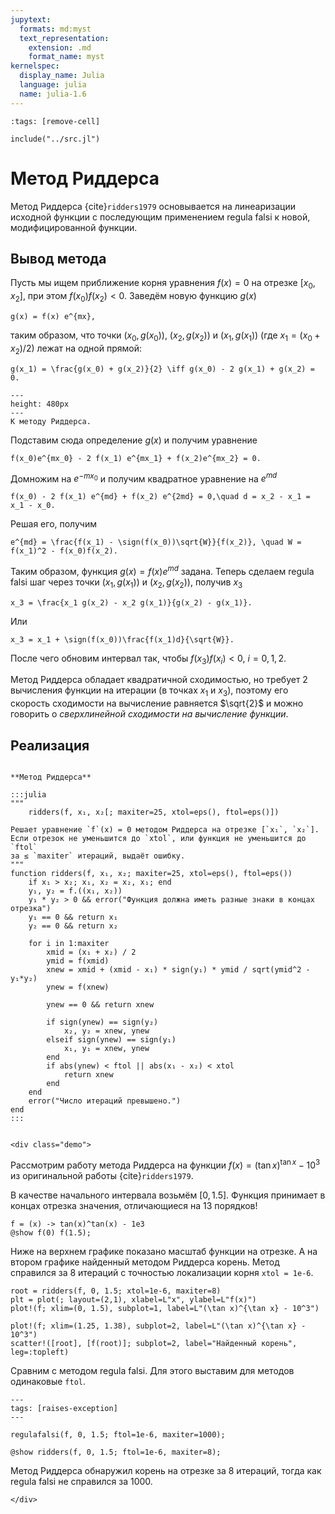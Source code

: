 ```yaml
---
jupytext:
  formats: md:myst
  text_representation:
    extension: .md
    format_name: myst
kernelspec:
  display_name: Julia
  language: julia
  name: julia-1.6
---
```


```{code-cell}
:tags: [remove-cell]

include("../src.jl")
```

# Метод Риддерса

Метод Риддерса {cite}`ridders1979` основывается на линеаризации исходной функции с последующим применением regula falsi к новой, модифицированной функции.

## Вывод метода

Пусть мы ищем приближение корня уравнения $f(x) = 0$ на отрезке $[x_0, x_2]$, при этом $f(x_0)f(x_2) < 0$. Заведём новую функцию $g(x)$

```{math}
g(x) = f(x) e^{mx},
```

таким образом, что точки $(x_0, g(x_0))$, $(x_2, g(x_2))$ и $(x_1, g(x_1))$ (где $x_1 = (x_0 + x_2)/2$) лежат на одной прямой:

```{math}
g(x_1) = \frac{g(x_0) + g(x_2)}{2} \iff g(x_0) - 2 g(x_1) + g(x_2) = 0.
```

```{figure} ridders_notation.png
---
height: 480px
---
К методу Риддерса.
```

Подставим сюда определение $g(x)$ и получим уравнение

```{math}
f(x_0)e^{mx_0} - 2 f(x_1) e^{mx_1} + f(x_2)e^{mx_2} = 0.
```

Домножим на $e^{-mx_0}$ и получим квадратное уравнение на $e^{md}$

```{math}
f(x_0) - 2 f(x_1) e^{md} + f(x_2) e^{2md} = 0,\quad d = x_2 - x_1 = x_1 - x_0.
```

Решая его, получим

```{math}
e^{md} = \frac{f(x_1) - \sign(f(x_0))\sqrt{W}}{f(x_2)}, \quad W = f(x_1)^2 - f(x_0)f(x_2).
```

Таким образом, функция $g(x) = f(x) e^{md}$ задана. Теперь сделаем regula falsi шаг через точки $(x_1, g(x_1))$ и $(x_2, g(x_2))$, получив $x_3$

```{math}
x_3 = \frac{x_1 g(x_2) - x_2 g(x_1)}{g(x_2) - g(x_1)}.
```

Или

```{math}
x_3 = x_1 + \sign(f(x_0))\frac{f(x_1)d}{\sqrt{W}}.
```

После чего обновим интервал так, чтобы $f(x_3) f(x_i) < 0$, $i=0,1,2$.

Метод Риддерса обладает квадратичной сходимостью, но требует 2 вычисления функции на итерации (в точках $x_1$ и $x_3$), поэтому его скорость сходимости на вычисление равняется $\sqrt{2}$ и можно говорить о *сверхлинейной сходимости на вычисление функции*.

## Реализация

```{proof:function} ridders

**Метод Риддерса**

:::julia
"""
    ridders(f, x₁, x₂[; maxiter=25, xtol=eps(), ftol=eps()])

Решает уравнение `f`(x) = 0 методом Риддерса на отрезке [`x₁`, `x₂`].
Если отрезок не уменьшится до `xtol`, или функция не уменьшится до `ftol`
за ≤ `maxiter` итераций, выдаёт ошибку.
"""
function ridders(f, x₁, x₂; maxiter=25, xtol=eps(), ftol=eps())
    if x₁ > x₂; x₁, x₂ = x₂, x₁; end
    y₁, y₂ = f.((x₁, x₂))
    y₁ * y₂ > 0 && error("Функция должна иметь разные знаки в концах отрезка")
    y₁ == 0 && return x₁
    y₂ == 0 && return x₂
    
    for i in 1:maxiter
        xmid = (x₁ + x₂) / 2
        ymid = f(xmid)
        xnew = xmid + (xmid - x₁) * sign(y₁) * ymid / sqrt(ymid^2 - y₁*y₂)
        ynew = f(xnew)

        ynew == 0 && return xnew
        
        if sign(ynew) == sign(y₂)
            x₂, y₂ = xnew, ynew
        elseif sign(ynew) == sign(y₁)
            x₁, y₁ = xnew, ynew
        end
        if abs(ynew) < ftol || abs(x₁ - x₂) < xtol
            return xnew
        end
    end
    error("Число итераций превышено.")
end
:::
```

```{proof:demo} Метод Риддерса
```
```{raw} html
<div class="demo">
```

Рассмотрим работу метода Риддерса на функции $f(x) = (\tan{x})^{\tan{x}} - 10^3$ из оригинальной работы {cite}`ridders1979`.



В качестве начального интервала возьмём $[0, 1.5]$. Функция принимает в концах отрезка значения, отличающиеся на 13 порядков!

```{code-cell}
f = (x) -> tan(x)^tan(x) - 1e3
@show f(0) f(1.5);
```

Ниже на верхнем графике показано масштаб функции на отрезке. А на втором графике найденный методом Риддерса корень. Метод справился за 8 итераций с точностью локализации корня `xtol = 1e-6`.

```{code-cell}
root = ridders(f, 0, 1.5; xtol=1e-6, maxiter=8)
plt = plot(; layout=(2,1), xlabel=L"x", ylabel=L"f(x)")
plot!(f; xlim=(0, 1.5), subplot=1, label=L"(\tan x)^{\tan x} - 10^3")

plot!(f; xlim=(1.25, 1.38), subplot=2, label=L"(\tan x)^{\tan x} - 10^3")
scatter!([root], [f(root)]; subplot=2, label="Найденный корень", leg=:topleft)
```

Сравним с методом regula falsi. Для этого выставим для методов одинаковые `ftol`.

```{code-cell}
---
tags: [raises-exception]
---

regulafalsi(f, 0, 1.5; ftol=1e-6, maxiter=1000);
```

```{code-cell}
@show ridders(f, 0, 1.5; ftol=1e-6, maxiter=8);
```

Метод Риддерса обнаружил корень на отрезке за 8 итераций, тогда как regula falsi не справился за 1000.

```{raw} html
</div>
```
